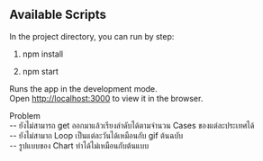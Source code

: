 ## Available Scripts

In the project directory, you can run by step: <br />

1. npm install <br />

2. npm start<br />

Runs the app in the development mode.<br />
Open [http://localhost:3000](http://localhost:3000) to view it in the browser.

Problem <br />
-- ยังไม่สามารถ get ออกมาแล้วเรียงลำดับได้ตามจำนวน Cases ของแต่ละประเทศได้ <br />
-- ยังไม่สามาถ Loop เป็นแต่ละวันได้เหมือนกับ gif ต้นฉบับ <br />
-- รูปแบบของ Chart ทำได้ไม่เหมือนกับต้นแบบ <br />
